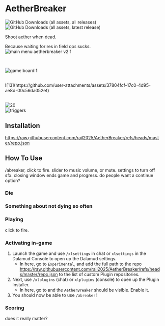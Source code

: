 # AetherBreaker
![GitHub Downloads (all assets, all releases)](https://img.shields.io/github/downloads/rail2025/AetherBreaker/total) <br>
![GitHub Downloads (all assets, latest release)](https://img.shields.io/github/downloads/rail2025/AetherBreaker/latest/total?label=People%20that%20are%20actually%20waiting%20for%20a%20CookieClicker%20clone%3A)


Shoot aether when dead.

Because waiting for res in field ops sucks.
<br>
![main menu aetherbreaker v2 1](https://github.com/user-attachments/assets/e94ab789-dd80-405b-ac94-9a0f7adca3eb)


<br>

![game board 1](https://github.com/user-attachments/assets/4b8c20a1-43f7-4d02-b7cc-d33675ad4de6)

<br>
![13](https://github.com/user-attachments/assets/37804fcf-17c0-4d95-ae8d-00c56da052ef)


<br>![20](https://github.com/user-attachments/assets/38c44152-f121-4407-89ee-7294ed7968a0)
<br>
![triggers](https://github.com/user-attachments/assets/7808b782-3cee-4baf-9afb-d57934763f82)
<br> 

## Installation

https://raw.githubusercontent.com/rail2025/AetherBreaker/refs/heads/master/repo.json
## How To Use
/abreaker, click to fire. slider to music volume, or mute. settings to turn off sfx. closing window ends game and progress. do people want a continue option?
### Die


### Something about not dying so often


### Playing

click to fire.

### Activating in-game

1. Launch the game and use `/xlsettings` in chat or `xlsettings` in the Dalamud Console to open up the Dalamud settings.
    * In here, go to `Experimental`, and add the full path to the repo https://raw.githubusercontent.com/rail2025/AetherBreaker/refs/heads/master/repo.json to the list of custom Plugin repositories.
2. Next, use `/xlplugins` (chat) or `xlplugins` (console) to open up the Plugin Installer.
    * In here, go to and the `AetherBreaker` should be visible. Enable it.
3. You should now be able to use `/abreaker`!


### Scoring

does it really matter?


